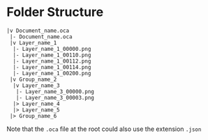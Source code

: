 # Folder Structure

```
|v Document_name.oca
 |- Document_name.oca
 |v Layer_name_1
  |- Layer_name_1_00000.png
  |- Layer_name_1_00110.png
  |- Layer_name_1_00112.png
  |- Layer_name_1_00114.png
  |- Layer_name_1_00200.png
 |v Group_name_2
  |v Layer_name_3
   |- Layer_name_3_00000.png
   |- Layer_name_3_00003.png
  |> Layer_name_4
  |> Layer_name_5
 |> Group_name_6
 ```

Note that the `.oca` file at the root could also use the extension `.json`